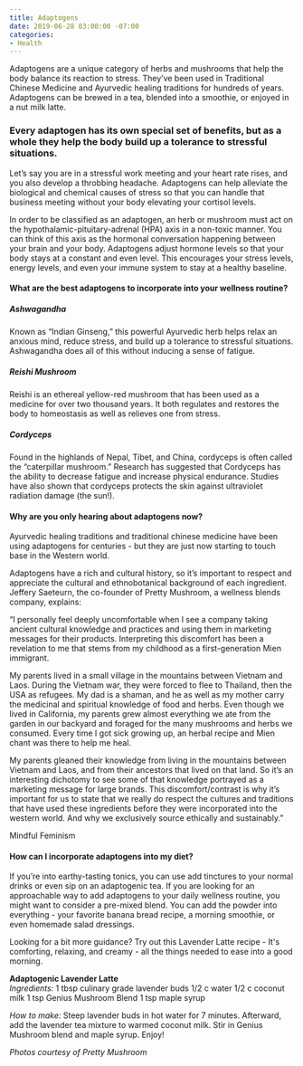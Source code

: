```yaml
---
title: Adaptogens
date: 2019-06-28 03:00:00 -07:00
categories:
- Health
---
```


Adaptogens are a unique category of herbs and mushrooms that help the body balance its reaction to stress. They’ve been used in Traditional Chinese Medicine and Ayurvedic healing traditions for hundreds of years. Adaptogens can be brewed in a tea, blended into a smoothie, or enjoyed in a nut milk latte.  

### Every adaptogen has its own special set of benefits, but as a whole they help the body build up a tolerance to stressful situations. 

Let’s say you are in a stressful work meeting and your heart rate rises, and you also develop a throbbing headache. Adaptogens can help alleviate the biological and chemical causes of stress so that you can handle that business meeting without your body elevating your cortisol levels. 

In order to be classified as an adaptogen, an herb or mushroom must act on the hypothalamic-pituitary-adrenal (HPA) axis in a non-toxic manner. You can think of this axis as the hormonal conversation happening between your brain and your body. Adaptogens adjust hormone levels so that your body stays at a constant and even level. This encourages your stress levels, energy levels, and even your immune system to stay at a healthy baseline. 

#### What are the best adaptogens to incorporate into your wellness routine? 

##### Ashwagandha

Known as “Indian Ginseng,” this powerful Ayurvedic herb helps relax an anxious mind, reduce stress, and build up a tolerance to stressful situations. Ashwagandha does all of this without inducing a sense of fatigue.

##### Reishi Mushroom

Reishi is an ethereal yellow-red mushroom that has been used as a medicine for over two thousand years. It both regulates and restores the body to homeostasis as well as relieves one from stress.

##### Cordyceps 

Found in the highlands of Nepal, Tibet, and China, cordyceps is often called the “caterpillar mushroom.” Research has suggested that Cordyceps has the  ability to decrease fatigue and increase physical endurance. Studies have also shown that cordyceps protects the skin against ultraviolet radiation damage (the sun!).

#### Why are you only hearing about adaptogens now? 

Ayurvedic healing traditions and traditional chinese medicine have been using adaptogens for centuries - but they are just now starting to touch base in the Western world.  

Adaptogens have a rich and cultural history, so it’s important to respect and appreciate the cultural and ethnobotanical background of each ingredient. Jeffery Saeteurn, the co-founder of Pretty Mushroom, a wellness blends company, explains: 

“I personally feel deeply uncomfortable when I see a company taking ancient cultural knowledge and practices and using them in marketing messages for their products. Interpreting this discomfort has been a revelation to me that stems from my childhood as a first-generation Mien immigrant. 

My parents lived in a small village in the mountains between Vietnam and Laos. During the Vietnam war, they were forced to flee to Thailand, then the USA as refugees. My dad is a shaman, and he as well as my mother carry the medicinal and spiritual knowledge of food and herbs. Even though we lived in California, my parents grew almost everything we ate from the garden in our backyard and foraged for the many mushrooms and herbs we consumed. Every time I got sick growing up, an herbal recipe and Mien chant was there to help me heal. 

My parents gleaned their knowledge from living in the mountains between Vietnam and Laos, and from their ancestors that lived on that land. So it’s an interesting dichotomy to see some of that knowledge portrayed as a marketing message for large brands. This discomfort/contrast is why it’s important for us to state that we really do respect the cultures and traditions that have used these ingredients before they were incorporated into the western world. And why we exclusively source ethically and sustainably.”
 
Mindful Feminism

#### How can I incorporate adaptogens into my diet? 

If you’re into earthy-tasting tonics, you can use add tinctures to your normal drinks or even sip on an adaptogenic tea.  If you are looking for an approachable way to add adaptogens to your daily wellness routine, you might want to consider a pre-mixed blend. You can add the powder into everything - your favorite banana bread recipe, a morning smoothie, or even homemade salad dressings. 

Looking for a bit more guidance? Try out this Lavender Latte recipe - It's comforting, relaxing, and creamy - all the things needed to ease into a good morning.

**Adaptogenic Lavender Latte**  
_Ingredients:_ 
1 tbsp culinary grade lavender buds
1/2 c water
1/2 c coconut milk
1 tsp Genius Mushroom Blend
1 tsp maple syrup

_How to make:_ Steep lavender buds in hot water for 7 minutes. Afterward, add the lavender tea mixture to warmed coconut milk. Stir in Genius Mushroom blend and maple syrup. Enjoy!

_Photos courtesy of Pretty Mushroom_
